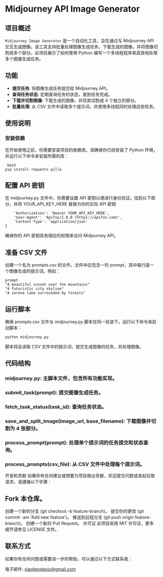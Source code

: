 # Midjourney API Image Generator

## 项目概述

`Midjourney Image Generator` 是一个自动化工具，旨在通过与 Midjourney API 交互生成图像。该工具支持批量处理图像生成任务，下载生成的图像，并将图像切割成多个部分。此项目展示了如何使用 Python 编写一个多线程程序来高效地处理多个图像生成任务。

## 功能

- **提交任务**: 将图像生成任务提交给 Midjourney API。
- **查询任务状态**: 定期查询任务的状态，直到任务完成。
- **下载并切割图像**: 下载生成的图像，并将其切割成 4 个独立的部分。
- **批量处理**: 从 CSV 文件中读取多个提示词，并使用多线程同时处理这些任务。

## 使用说明

### 安装依赖

在开始使用之前，你需要安装项目的依赖库。请确保你已经安装了 Python 环境，并运行以下命令来安装所需的库：

```
 bash
pip install requests pillo
```

## 配置 API 密钥
在 midjourney.py 文件中，你需要设置 API 密钥以便进行身份验证。找到以下部分，并将 YOUR_API_KEY_HERE 替换为你的实际 API 密钥
``` ·headers = {
    'Authorization': 'Bearer YOUR_API_KEY_HERE',
    'User-Agent': 'Apifox/1.0.0 (https://apifox.com)',
    'Content-Type': 'application/json'
}
```
确保你的 API 密钥具有相应的权限来访问 Midjourney API。

## 准备 CSV 文件
创建一个名为 prompts.csv 的文件，文件中应包含一列 prompt，其中每行是一个图像生成的提示词。例如：
```
prompt
"A beautiful sunset over the mountains"
"A futuristic city skyline"
"A serene lake surrounded by forests"
```

## 运行脚本
确保 prompts.csv 文件与 midjourney.py 脚本在同一目录下。运行以下命令来启动脚本：
```
python midjourney.py
```
脚本将会读取 CSV 文件中的提示词，提交生成图像的任务，并处理图像。


## 代码结构
### midjourney.py: 主脚本文件，包含所有功能实现。
### submit_task(prompt): 提交图像生成任务。
### fetch_task_status(task_id): 查询任务状态。
### save_and_split_image(image_url, base_filename): 下载图像并切割为 4 张部分。
### process_prompt(prompt): 处理单个提示词的任务提交和状态查询。
### process_prompts(csv_file): 从 CSV 文件中处理每个提示词。
开发和贡献
如果你有任何建议或想要为项目做出贡献，欢迎提交问题或发起拉取请求。请遵循以下步骤：

## Fork 本仓库。
创建一个新的分支 (git checkout -b feature-branch)。
提交你的更改 (git commit -am 'Add new feature')。
推送到远程分支 (git push origin feature-branch)。
创建一个新的 Pull Request。
许可证
此项目采用 MIT 许可证，更多细节请参见 LICENSE 文件。

## 联系方式
如果你有任何问题或需要进一步的帮助，可以通过以下方式联系我：

电子邮件: xiaofanqiesic@gmail.com

